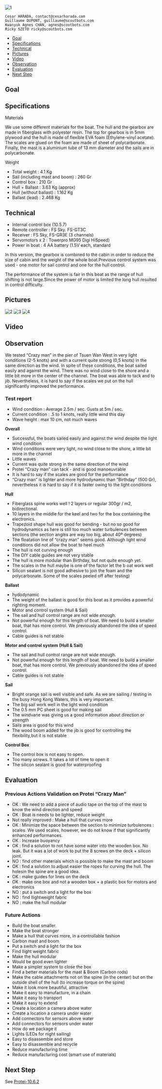 ![1](https://static1.squarespace.com/static/588c5e468419c2ec3fced0c0/t/588d008b20099e87d143505a/1485635812530/?format=1000w)

    Cesar HARADA, contact@cesarharada.com
    Guillaume DUPONT, guillaume@scoutbots.com
    Kwanyuk Agnes CHAN, agnes@scoutbots.com
    Ricky SZETO ricky@scoutbots.com

* [Goal](https://github.com/Scoutbots/Protei/wiki/10.6.1_Crazy_man#goal)
* [Specifications](https://github.com/Scoutbots/Protei/wiki/10.6.1_Crazy_man#specifications)
* [Technical](https://github.com/Scoutbots/Protei/wiki/10.6.1_Crazy_man#technical)
* [Pictures](https://github.com/Scoutbots/Protei/wiki/10.6.1_Crazy_man#pictures)
* [Video](https://github.com/Scoutbots/Protei/wiki/10.6.1_Crazy_man#video)
* [Observation](https://github.com/Scoutbots/Protei/wiki/10.6.1_Crazy_man#observation)
* [Evaluation](https://github.com/Scoutbots/Protei/wiki/10.6.1_Crazy_man#evaluation)
* [Next Step](https://github.com/Scoutbots/Protei/wiki/10.6.1_Crazy_man#next-step)

## Goal





## Specifications

Materials

We use some different materials for the boat. The hull and the gearbox are made in fiberglass with polyester resin. The top for gearbox is in 5mm plywood and the hull is made of flexible EVA foam (Ethylene-vinyl acetate). The scales are glued on the foam are made of sheet of polycarbonate. Finally, the mast is a aluminium tube of 13 mm diameter and the sails are in polycarbonate.

Weight
- Total weight : 4.1 Kg
- Sail (including mast and boom) : 260 Gr
- Control box : 210 Gr
- Hull + Ballast : 3.63 Kg (approx)
- Hull (without ballast) : 1.162 Kg
- Ballast (lead) : 2.468 Kg

## Technical

- Internal control box (10.5.7)
- Remote controller : FS Sky. FS-GT3C
- Receiver : FS Sky, FS-GR3E (3 channels)
- Servomotors x 2 : Towerpro MG95 Digi HiSpeed)
- Power in boat : 4 AA battery (1.5V each, standard

In this version, the gearbox is combined to the cabin in order to reduce the size of cabin and the weight of the whole boat.Previous control system was used - one motor for sail control and one for the hull control.

The performance of the system is fair in this boat as the range of hull shifting is not large.Since the power of motor is limited the long hull resulted in control difficulty.




## Pictures

![2](https://static1.squarespace.com/static/588c5e468419c2ec3fced0c0/588d017a03596e0fcbbc0118/588d01e437c5818a6af9e004/1485636106779/12987036444_57dc036163_o.jpg?format=100w)
![3](https://static1.squarespace.com/static/588c5e468419c2ec3fced0c0/588d017a03596e0fcbbc0118/588d01912994ca615974262e/1485636030304/12987044294_c5f025d03f_o.jpg?format=300w)
![4](https://static1.squarespace.com/static/588c5e468419c2ec3fced0c0/588d017a03596e0fcbbc0118/588d01bb1b10e309aee2d883/1485636070028/12986767783_8153def354_o.jpg?format=300w)




## Video



## Observation

We tested “Crazy man” in the pier of Tsuen Wan West in very light conditions (2-5 knots) and with a current quite strong (0,5 knots) in the same direction as the wind. In spite of these conditions, the boat sailed easily and against the wind. There was no wind close to the shore and a little bit more in the center of the channel. The boat was able to tack and to jib. Nevertheless, it is hard to say if the scales we put on the hull significantly improved the performance.


### Test report

- Wind condition : Average 2.5m / sec. Gusts at 5m / sec.
- Current condition : .5 to 1 knots, really little wind this day
- Wave height : max 10 cm, not much waves

**Overall**
- Successful, the boats sailed easily and against the wind despite the light wind condition
- Wind conditions were very light, no wind close to the shore, a little bit more in the channel
- Little waves
- Current was quite strong in the same direction of the wind
- Protei “Crazy man” can tack - and is good manoeuvrable
- It is hard to say if the scales are good for the performance
- “Crazy man” is lighter and more hydrodynamic than “Birthday” (500 Gr), nevertheless it is hard to say if it is faster owing to the light conditions

**Hull**
- Fiberglass spine works well ! 2 layers or regular 300gr / m2, bidirectional.
- 10 layers in the middle for the keel and two for the box containing the electronics.
- Trapezoid shape hull was good for bending - but no so good for hydrodynamics as here is still too much water turbulences between sections (the section angles are way too big, about 40º degrees)
- The floatation line of “crazy man” seems good. Although light wind conditions did not allow the boat to heel much
- The hull is not curving enough
- The DIY cable guides are not very stable
- The hull is more modular than Birthday, but not quite enough yet.
- The scales in the hull maybe is one of the factor let the b oat work well
- Silicon sealant is not good adhesive to join the foam and the polycarbonate. Some of the scales peeled off after testing)  

**Ballast**
- hydodynamic
- The weight of the ballast is good for this boat as it provides a powerful righting moment.
- Motor and control system (Hull & Sail)
- The sail and hull control range are not wide enough.
- Not powerful enough for this length of boat. We need to build a smaller boat, that has more control. We previously abandoned the idea of speed control.
- Cable guides is not stable

**Motor and control system (Hull & Sail)**
- The sail and hull control range are not wide enough.
- Not powerful enough for this length of boat. We need to build a smaller boat, that has more control. We previously abandoned the idea of speed control.
- Cable guides is not stable

**Sail**
- Bright orange sail is well visible and safe. As we are sailing / testing in the busy Hong Kong Waters, this is very important.
- The big sail work well in the light wind condition
- The 0.5 mm PC sheet is good for making sail
- The windvane was giving us a good information about direction or strength
- Sails area is good for this wind
- The wood boom added for the jib is good for controlling the flexibility,but it is not stable

**Control Box**
- The control box is not easy to open.
- Too many screws. It takes a lot of time to open it
- The silicon sealant is good for waterproofing



## Evaluation

### Previous Actions Validation on Protei “Crazy Man”

- OK : We need to add a piece of audio tape on the top of the mast to know the wind direction and speed
- OK : Boat is needs to be lighter, reduce weight
- Not really improved : Make a hull that curves more
- OK : Minimize the space between the section to minimize turbulences : scales. We used scales, however, we do not know if that significantly enhanced performances.
- OK : Increase buoyancy
- OK : find a solution to not have some water into the wooden box. No leak. But it was a lot of work to put the 8 screws on the deck + silicon joint.
- NO : find other materials which is possible to make the mast and boom
- OK : find a solution to adjust easier the ropes for curving the hull. The holesin the spine are a good idea.
- OK : make guides for lines on the deck
- OK : make one box and not a wooden box + a plastic box for motors and electronics
- NO : put a switch and a light for the box
- NO : find llightweight fabric
- NO : make the hull modular


### Future Actions

- Build the boat smaller.
- Make the boat stronger
- Make a hull that curves more, in a controllable fashion
- Carbon mast and boom
- Put a switch and a light for the box
- Find llight weight fabric
- Make the hull modular
- Would be good even lighter
- Make a simpler system to close the box
- Find a better materials for the mast & Boom (Carbon rods)
- Make the cable attachments not on the spine (in the center) but on the outside shell of the hull (to increase torque on the spine)
- Make it look more beautiful, attractive
- Make it easy to manufacture, in a chain
- Make it easy to transport
- Make it easy to extend
- Create a location a camera above water
- Create a location a camera under water
- Add connectors for sensors above water
- Add connectors for sensors under water
- How do we package it
- Lights (LEDs for night sailing)
- Easy to disassemble and store
- Easy to disassemble and recycle
- Reduce manufacturing time  
- Reduce manufacturing cost (smart use of materials)


## Next Step

See [Protei-10.6.2](https://github.com/Scoutbots/Protei/wiki/10.6.2_Pop_Corn)
